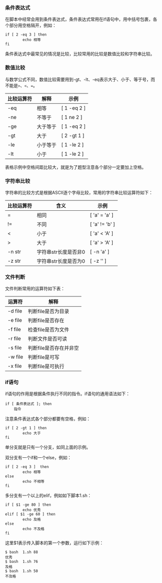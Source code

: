 ###  条件表达式

在脚本中经常会用到条件表达式，条件表达式常用在if语句中，用中括号包裹，各个部分用空格隔开，例如：

```
if [ 2 -eq 3 ] then 
        echo 相等
fi
```

条件表达式中最常见的情况是比较，比较常用的比较是数值比较和字符串比较。

### 数值比较

与数学公式不同，数值比较需要用到-gt、-lt、-eq表示大于、小于、等于号，而不能是`>`、`<`、`=`。

比较运算符	|	解释	|	示例
---	|	---	|	---
-eq 	|	相等 	|	[    1  -eq  2   ]
-ne		|	不等于	|	[   1  ne  2     ]
-ge		|	大于等于	|	[   1  -eq   2    ]
-gt	|	大于	|	[   2   -gt   1   ]
-le		|	小于等于	|	[   1  -le  2  ]
-lt		|	小于	|	[  1  -le  2   ]

表格示例中空格间距比较大，就是为了题型注意各个部分一定要加上空格。

### 字符串比较

字符串的比较方式是根据ASCII逐个字母比较，常用的字符串比较运算符如下：

比较运算符	|	含义	|	示例
---	|	---	|	---
=	|	 相同	|	[   'a'   = 'a'  ]
!=	|	不同	|	[  'a'   != 'b'  ]
<	|	小于	|	[  'a'   <  'A'  ]
>	|	大于	|	[  'a'   > 'A'  ]
-n str 	|	字符串str长度是否非0	|	[   -n  'a' ]
-z str 		|	字符串str长度是否为0	|	[   -z  '' ]


### 文件判断

文件判断常用的运算符如下表：

运算符	|	解释
---	|	---
-d file	|	判断file是否为目录
-e file	|	判断file是否存在
-f file	|	检查file是否为文件
-r file	|	判断文件是否可读
-s file	|	判断file是否存在并非空
-w file	|	判断file是可写
-x file	|	判断file是可执行


###   if语句

if语句的作用是根据条件执行不同的指令。if语句的通用语法如下：

```
if [ 条件表达式 ]; then
    指令
```

注意条件表达式各个部分都要有空格，例如：

```
if [ 2 -gt 1 ] then 
        echo 大于 
fi
```

单分支就是只有一个分支，如同上面的示例。

双分支有一个if和一个else，例如：

```
if [ 2 -eq 3 ]  then 
        echo 相等
else 
        echo 不相等
fi
```

多分支有一个以上的elif，例如如下脚本1.sh：

```
if [ $1 -ge 80 ] then 
        echo 优秀
elif [ $1 -ge 60 ] then 
        echo 及格
else 
        echo 不及格
fi
```

这里$1表示传入脚本的第一个参数，运行如下示例：

```
$ bash  1.sh 88
优秀
$ bash  1.sh 76
及格
$ bash  1.sh 50
不及格
```

